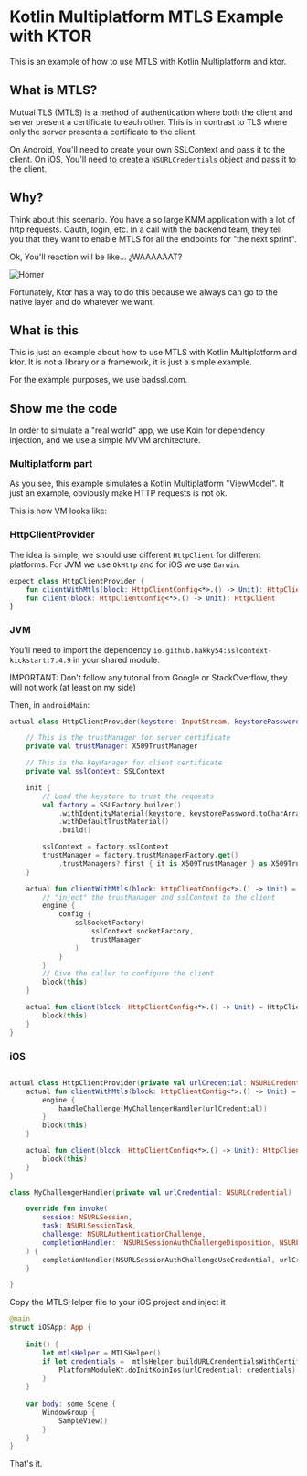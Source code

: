 # Kotlin Multiplatform MTLS Example with KTOR

This is an example of how to use MTLS with Kotlin Multiplatform and ktor.

## What is MTLS?

Mutual TLS (MTLS) is a method of authentication where both the client and server present a certificate to each other.
This is in contrast to TLS where only the server presents a certificate to the client.

On Android, You'll need to create your own SSLContext and pass it to the client.
On iOS, You'll need to create a `NSURLCredentials` object and pass it to the client.

## Why?

Think about this scenario. You have a so large KMM application with a lot of http requests. Oauth, login, etc.
In a call with the backend team, they tell you that they want to enable MTLS for all the endpoints for "the next
sprint".

Ok, You'll reaction will be like... ¿WAAAAAAT?

![Homer](https://media1.giphy.com/media/a93jwI0wkWTQs/giphy.gif?cid=ecf05e4786f351vpm2z88suk87hrvj6yuy4ha5ki30sp6gpz&rid=giphy.gif)

Fortunately, Ktor has a way to do this because we always can go to the native layer and do whatever we want.

## What is this

This is just an example about how to use MTLS with Kotlin Multiplatform and ktor. It is not a library or a framework, it
is just a simple example.

For the example purposes, we use badssl.com.

## Show me the code

In order to simulate a "real world" app, we use Koin for dependency injection, and we use a simple MVVM architecture.

### Multiplatform part

As you see, this example simulates a Kotlin Multiplatform "ViewModel". It just an example, obviously make HTTP requests
is not ok.

This is how VM looks like:

### HttpClientProvider

The idea is simple, we should use different `HttpClient` for different platforms. For JVM we use `OkHttp` and for iOS we
use `Darwin`.

```kotlin
expect class HttpClientProvider {
    fun clientWithMtls(block: HttpClientConfig<*>.() -> Unit): HttpClient
    fun client(block: HttpClientConfig<*>.() -> Unit): HttpClient
}
```

### JVM

You'll need to import the dependency `io.github.hakky54:sslcontext-kickstart:7.4.9` in your shared module.

IMPORTANT: Don't follow any tutorial from Google or StackOverflow, they will not work (at least on my side)

Then, in `androidMain`:

```kotlin
actual class HttpClientProvider(keystore: InputStream, keystorePassword: String) {

    // This is the trustManager for server certificate
    private val trustManager: X509TrustManager

    // This is the keyManager for client certificate
    private val sslContext: SSLContext

    init {
        // Load the keystore to trust the requests
        val factory = SSLFactory.builder()
            .withIdentityMaterial(keystore, keystorePassword.toCharArray(), "PKCS12")
            .withDefaultTrustMaterial()
            .build()

        sslContext = factory.sslContext
        trustManager = factory.trustManagerFactory.get()
            .trustManagers?.first { it is X509TrustManager } as X509TrustManager
    }

    actual fun clientWithMtls(block: HttpClientConfig<*>.() -> Unit) = HttpClient(OkHttp) {
        // "inject" the trustManager and sslContext to the client
        engine {
            config {
                sslSocketFactory(
                    sslContext.socketFactory,
                    trustManager
                )
            }
        }
        // Give the caller to configure the client
        block(this)
    }

    actual fun client(block: HttpClientConfig<*>.() -> Unit) = HttpClient(OkHttp) {
        block(this)
    }
}
```

### iOS

```kotlin

actual class HttpClientProvider(private val urlCredential: NSURLCredential) {
    actual fun clientWithMtls(block: HttpClientConfig<*>.() -> Unit) = HttpClient(Darwin) {
        engine {
            handleChallenge(MyChallengerHandler(urlCredential))
        }
        block(this)
    }

    actual fun client(block: HttpClientConfig<*>.() -> Unit): HttpClient = HttpClient(Darwin) {
        block(this)
    }
}

class MyChallengerHandler(private val urlCredential: NSURLCredential) : ChallengeHandler {

    override fun invoke(
        session: NSURLSession,
        task: NSURLSessionTask,
        challenge: NSURLAuthenticationChallenge,
        completionHandler: (NSURLSessionAuthChallengeDisposition, NSURLCredential?) -> Unit
    ) {
        completionHandler(NSURLSessionAuthChallengeUseCredential, urlCredential)
    }

}

```

Copy the MTLSHelper file to your iOS project and inject it

```swift
@main
struct iOSApp: App {
    
    init() {
        let mtlsHelper = MTLSHelper()
        if let credentials =  mtlsHelper.buildURLCrendentialsWithCertificate() {
            PlatformModuleKt.doInitKoinIos(urlCredential: credentials)
        }
    }
    
	var body: some Scene {
		WindowGroup {
			SampleView()
		}
	}
}

```

That's it.

